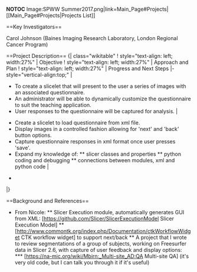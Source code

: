 __NOTOC__
<gallery>
Image:SPWW Summer2017.png|link=Main_Page#Projects|[[Main_Page#Projects|Projects List]]
<!-- Use the "Upload file" link on the left and then add a line to this list like "File:MyAlgorithmScreenshot.png" -->

</gallery>

==Key Investigators==
<!-- Add a bulleted list of investigators and their institutions here -->
Carol Johnson (Baines Imaging Research Laboratory, London Regional Cancer Program)

==Project Description==
{| class="wikitable"
! style="text-align: left; width:27%" |   Objective
! style="text-align: left; width:27%" |   Approach and Plan
! style="text-align: left; width:27%" |   Progress and Next Steps
|- style="vertical-align:top;"
|
<!-- Objective bullet points -->
* To create a slicelet that will present to the user a series of images with an associated questionnaire.
* An administrator will be able to dynamically customize the questionnaire to suit the teaching application.
* User responses to the questionnaire will be captured for analysis.
|
<!-- Approach and Plan bullet points -->
* Create a slicelet to load questionnaire from xml file.
* Display images in a controlled fashion allowing for 'next' and 'back' button options.
* Capture questionnaire responses in xml format once user presses 'save'.
* Expand my knowledge of: 
** slicer classes and properties
** python coding and debugging
** connections between modules, xml and python code
|
<!-- Progress and Next steps bullet points (fill out at the end of project week) -->
*
|}

==Background and References==
<!-- Use this space for information that may help people better understand your project, like links to papers, source code, or data -->

* From Nicole:
** Slicer Execution module, automatically generates GUI from XML: [https://github.com/Slicer/SlicerExecutionModel Slicer Execution Model]
** [http://www.commontk.org/index.php/Documentation/ctkWorkflowWidget CTK workflow widget] to support next/back
** A project that I wrote to review segmentations of a group of subjects, working on Freesurfer data in Slicer 2.6, with capture of user feedback and display options:  
*** [https://na-mic.org/wiki/Mbirn:_Multi-site_AD:QA Multi-site QA] (it's very old code, but I can talk you through it if it's useful)
